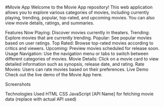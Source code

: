 #Movie App
Welcome to the Movie App repository! This web application allows you to explore various categories of movies, including currently playing, trending, popular, top-rated, and upcoming movies. You can also view movie details, ratings, and summaries.

Features
Now Playing: Discover movies currently in theaters.
Trending: Explore movies that are currently trending.
Popular: See popular movies based on user ratings.
Top Rated: Browse top-rated movies according to critics and viewers.
Upcoming: Preview movies scheduled for release soon.
Usage
Navigation: Use the navigation menu or tabs to switch between different categories of movies.
Movie Details: Click on a movie card to view detailed information such as synopsis, release date, and rating.
Rate Movies: Users can rate movies based on their preferences.
Live Demo
Check out the live demo of the Movie App here.

Screenshots


Technologies Used
HTML
CSS
JavaScript
[API Name] for fetching movie data (replace with actual API used)
